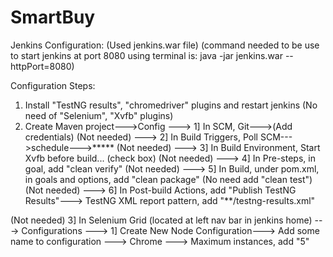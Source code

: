 # SmartBuy 
Jenkins Configuration: 
(Used jenkins.war file)
(command needed to be use to start jenkins at port 8080 using terminal is: java -jar jenkins.war --httpPort=8080)


Configuration Steps:
1) Install "TestNG results", "chromedriver" plugins and restart jenkins (No need of "Selenium", "Xvfb" plugins)
2) Create Maven project--->Config
	---> 1] In SCM, Git--->(Add credentials)
	(Not needed) ---> 2] In Build Triggers, Poll SCM--->schedule--->*****
	(Not needed) ---> 3] In Build Environment, Start Xvfb before build... (check box)
	(Not needed) ---> 4] In Pre-steps, in goal, add "clean verify"
	(Not needed) ---> 5] In Build, under pom.xml, in goals and options, add "clean package" (No need add "clean test")
	(Not needed) ---> 6] In Post-build Actions, add
			"Publish TestNG Results"---> TestNG XML report pattern, add "**/testng-results.xml"

(Not needed) 3] In Selenium Grid (located at left nav bar in jenkins home)
				---> Configurations
					---> 1] Create New Node Configuration---> Add some name to configuration
							---> Chrome ---> Maximum instances, add "5"
